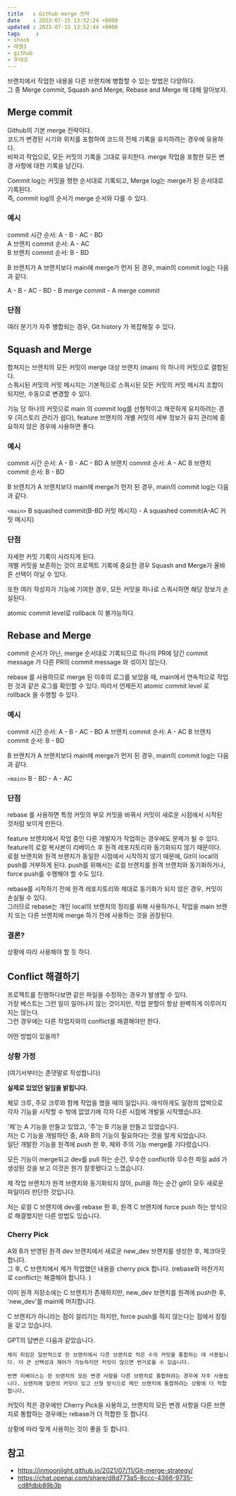 ```yaml
---
title   : Github merge 전략
date    : 2023-07-15 13:52:24 +0900
updated : 2023-07-15 13:52:44 +0900
tags     : 
- shook
- 레벨3
- github
- 우테코
---
```


브랜치에서 작업한 내용을 다른 브랜치에 병합할 수 있는 방법은 다양하다.    
그 중 Merge commit, Squash and Merge, Rebase and Merge 에 대해 알아보자. 

## Merge commit

Github의 기본 merge 전략이다.   
코드가 변경된 시기와 위치를 포함하여 코드의 전체 기록을 유지하려는 경우에 유용하다.    
비파괴 작업으로, 모든 커밋의 기록을 그대로 유지한다. merge 작업을 포함한 모든 변경 사항에 대한 기록을 남긴다.    

Commit log는 커밋을 행한 순서대로 기록되고, Merge log는 merge가 된 순서대로 기록된다.    
즉, commit log의 순서가 merge 순서와 다를 수 있다. 

### 예시

commit 시간 순서: A - B - AC - BD     
A 브랜치 commit 순서: A - AC     
B 브랜치 commit 순서: B - BD      

B 브랜치가 A 브랜치보다 main에 merge가 먼저 된 경우, main의 commit log는 다음과 같다.

A - B - AC - BD - B merge commit - A merge commit

### 단점

여러 분기가 자주 병합되는 경우, Git history 가 복잡해질 수 있다.    

## Squash and Merge

합쳐지는 브랜치의 모든 커밋이 merge 대상 브랜치 (main) 의 하나의 커밋으로 결합된다.    
스쿼시된 커밋의 커밋 메시지는 기본적으로 스쿼시된 모든 커밋의 커밋 메시지 조합이 되지만, 수동으로 변경할 수 있다.    

기능 당 하나의 커밋으로 main 의 commit log를 선형적이고 깨끗하게 유지하려는 경우 (히스토리 관리가 쉽다), feature 브랜치의 개별 커밋의 세부 정보가 유지 관리에 중요하지 않은 경우에 사용하면 좋다.    

### 예시

commit 시간 순서: A - B - AC - BD
A 브랜치 commit 순서: A - AC
B 브랜치 commit 순서: B - BD

B 브랜치가 A 브랜치보다 main에 merge가 먼저 된 경우, main의 commit log는 다음과 같다.

`<main>` 
B squashed commit(B-BD 커밋 메시지) - A squashed commit(A-AC 커밋 메시지)

### 단점

자세한 커밋 기록이 사라지게 된다.    
개별 커밋을 보존하는 것이 프로젝트 기록에 중요한 경우 Squash and Merge가 올바른 선택이 아닐 수 있다.    

또한 여러 작성자가 기능에 기여한 경우, 모든 커밋을 하나로 스쿼시하면 해당 정보가 손실된다.    

atomic commit level로 rollback 이 불가능하다.    

## Rebase and Merge

commit 순서가 아닌, merge 순서대로 기록되므로 하나의 PR에 담긴 commit message 가 다른 PR의 commit message 와 섞이지 않는다.    

rebase 를 사용하므로 merge 된 이후의 로그를 보았을 때, main에서 연속적으로 작업한 것과 같은 로그를 확인할 수 있다. 따라서 언제든지 atomic commit level 로 rollback 을 수행할 수 있다.    

### 예시

commit 시간 순서: A - B - AC - BD
A 브랜치 commit 순서: A - AC
B 브랜치 commit 순서: B - BD

B 브랜치가 A 브랜치보다 main에 merge가 먼저 된 경우, main의 commit log는 다음과 같다.

`<main>` 
B - BD - A - AC

### 단점

rebase 를 사용하면 특정 커밋의 부모 커밋을 바꿔서 커밋이 새로운 시점에서 시작된 것처럼 보이게 만든다.     

feature 브랜치에서 작업 중인 다른 개발자가 작업하는 경우에도 문제가 될 수 있다. feature의 로컬 복사본이 리베이스 후 원격 레포지토리와 동기화되지 않기 때문이다.    
로컬 브랜치와 원격 브랜치가 동일한 시점에서 시작하지 않기 때문에, Git이 local의 push를 거부하게 된다. push를 위해서는 로컬 브랜치를 원격 브랜치와 동기화하거나, force push를 수행해야 할 수도 있다.    

rebase를 시작하기 전에 원격 레포지토리와 제대로 동기화가 되지 않은 경우, 커밋이 손실될 수 있다.    
그러므로 rebase는 개인 local의 브랜치의 정리를 위해 사용하거나, 작업을 main 브랜치 또는 다른 브랜치에 merge 하기 전에 사용하는 것을 권장된다.    

### 결론?

상황에 따라 사용해야 할 듯 하다.    

## Conflict 해결하기

프로젝트를 진행하다보면 같은 파일을 수정하는 경우가 발생할 수 있다.    
가장 베스트는 그런 일이 일어나지 않는 것이지만, 작업 분할이 항상 완벽하게 이루어지지는 않는다.    
그런 경우에는 다른 작업자와의 conflict를 해결해야만 한다.    

어떤 방법이 있을까?

### 상황 가정

(여기서부터는 존댓말로 작성합니다)

**실제로 있었던 일임을 밝힙니다.**

체모 크루, 주모 크루와 함께 작업을 했을 때의 일입니다. 애석하게도 일정의 압박으로 각자 기능을 시작할 수 밖에 없었기에 각자 다른 시점에 개발을 시작했습니다.    

'체'는 A 기능을 만들고 있었고, '주'는 B 기능을 만들고 있었습니다.     
저는 C 기능을 개발하던 중, A와 B의 기능이 필요하다는 것을 알게 되었습니다.    
일단 개발한 기능을 원격에 push 한 후, 체와 주의 기능 merge를 기다렸습니다.    

모든 기능이 merge되고 dev를 pull 하는 순간, 무수한 conflict와 무수한 파일 add 가 생성된 것을 보고 이것은 뭔가 잘못됐다고 느꼈습니다.    

제 작업 브랜치가 원격 브랜치와 동기화되지 않아, pull을 하는 순간 git이 모두 새로운 파일이라 판단한 것입니다.

저는 로컬 C 브랜치에 dev를 rebase 한 후, 원격 C 브랜치에 force push 하는 방식으로 해결했지만 다른 방법도 있습니다.    

### Cherry Pick

A와 B가 반영된 원격 dev 브랜치에서 새로운 new_dev 브랜치를 생성한 후, 체크아웃합니다.    
그 후, C 브랜치에서 제가 작업했던 내용을 cherry pick 합니다. (rebase와 마찬가지로 conflict는 해결해야 합니다. )    

이미 원격 저장소에는 C 브랜치가 존재하지만, new_dev 브랜치를 원격에 push한 후, 'new_dev'를 main에 머지합니다.     

C 브랜치가 아니라는 점이 걸리기는 하지만, force push를 하지 않는다는 점에서 장점을 갖고 있습니다.    

GPT의 답변은 다음과 같았습니다.    

```text
체리 피킹은 일반적으로 한 브랜치에서 다른 브랜치로 적은 수의 커밋을 통합하는 데 사용됩니다. 더 큰 선택성과 제어가 가능하지만 커밋이 많으면 번거로울 수 있습니다.

반면 리베이스는 한 브랜치의 모든 변경 사항을 다른 브랜치로 통합하려는 경우에 자주 사용됩니다. 브랜치에 일련의 커밋이 있고 선형 방식으로 메인 브랜치에 통합하려는 상황에 더 적합합니다.
```

커밋이 적은 경우에만 Cherry Pick을 사용하고, 브랜치의 모든 변경 사항을 다른 브랜치로 통합하는 경우에는 rebase가 더 적합한 듯 합니다.     

상황에 따라 맞게 사용하는 것이 좋을 듯 합니다.     

## 참고
- https://inmoonlight.github.io/2021/07/11/Git-merge-strategy/
- https://chat.openai.com/share/d8d773a5-8ccc-4366-9735-cd8fdbb89b3b